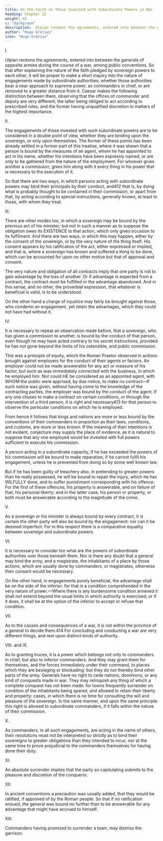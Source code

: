 ```yaml
---
title: On the Faith on Those Invested with Subordinate Powers in War
heading: Chapter 22
weight: 42
c: "darkgreen"
description:  Ulpian reckons the agreements, entered into between the generals of opposite armies during the course of a war, among public conventions
author: "Hugo Grotius"
icon: "Hugo Grotius"
---
```



<!-- Commanders—Extent of their engagements in binding the sovereign—Exceeding their commission—The opposite party bound by such engagements—Power of commanders in war, or of magistrates with respect to those under their authority—Generals cannot make peace, but may conclude a truce—Extent of their authority in granting protection to persons and property—Such engagements to be strictly interpreted—Interpretation of capitulations accepted by generals—Precautions necessary till the pleasure of the sovereign be known—Promise to surrender a town. -->

I. 

Ulpian reckons the agreements, entered into between the generals of opposite armies during the course of a war, among public conventions. So that after explaining the nature of the faith pledged by sovereign powers to each other, it will be proper to make a short inquiry into the nature of engagements made by subordinate authorities; whether those authorities bear a near approach to supreme power, as commanders in chief, or are removed to a greater distance from it. Caesar makes the following distinction between them, observing that the offices of commander and deputy are very different; the latter being obliged to act according to prescribed rules, and the former having unqualified discretion in matters of the highest importance.

II. 

The engagements of those invested with such subordinate powers are to be considered in a double point of view, whether they are binding upon the sovereign, or only upon themselves. The former of these points has been already settled in a former part of this treatise, where it was shewn that a person is bound by the measures of an agent, whom he has appointed to act in his name, whether his intentions have been expressly named, or are only to be gathered from the nature of the employment. For whoever gives another a commission, gives him along with it every thing in his power that is necessary to the execution of it. 

So that there are two ways, in which persons acting with subordinate powers may bind their principals by their conduct, and412 that is, by doing what is probably thought to be contained in their commission, or apart from that, by acting according to special instructions, generally known, at least to those, with whom they treat.

III. 

There are other modes too, in which a sovereign may be bound by the previous act of his minister; but not in such a manner as to suppose the obligation owes its EXISTENCE to that action, which only gives occasion to its fulfilment. And there are two ways, in which this may happen, either by the consent of the sovereign, or by the very nature of the thing itself. His consent appears by his ratification of the act, either expressed or implied, and that is, where a sovereign has known and suffered a thing to be done, which can be accounted for upon no other motive but that of approval and consent.

The very nature and obligation of all contracts imply that one party is not to gain advantage by the loss of another. Or if advantage is expected from a contract, the contract must be fulfilled or the advantage abandoned. And in this sense, and no other, the proverbial expression, that whatever is beneficial is valid, is to be understood.

On the other hand a charge of injustice may fairly be brought against those, who condemn an engagement, yet retain the advantages, which they could not have had without it.

IV. 

It is necessary to repeat an observation made before, that a sovereign, who has given a commission to another, is bound by the conduct of that person, even though he may have acted contrary to his secret instructions, provided he has not gone beyond the limits of his ostensible, and public commission.

This was a principle of equity, which the Roman Praetor observed in actions brought against employers for the conduct of their agents or factors. An employer could not be made answerable for any act or measure of his factor, but such as was immediately connected with the business, in which he employed him. Nor could HE be considered as an appointed agent, with WHOM the public were apprised, by due notice, to make no contract—If such notice was given, without having come to the knowledge of the contracting parties, the employer was bound by the conduct of the agent. If any one chuses to make a contract on certain conditions, or through the intervention of a third person, it is right and necessary413 for that person to observe the particular conditions on which he is employed.

From hence it follows that kings and nations are more or less bound by the conventions of their commanders in proportion as their laws, conditions, and customs, are more or less known. If the meaning of their intentions is not evident, conjecture may supply the place of evidence, as it is natural to suppose that any one employed would be invested with full powers sufficient to execute his commission.

A person acting in a subordinate capacity, if he has exceeded the powers of his commission will be bound to make reparation, if he cannot fulfil his engagement, unless he is prevented from doing so by some well known law.

But if he has been guilty of treachery also, in pretending to greater powers than he really possessed, he will be bound to repair the injury, which he has WILFULLY done, and to suffer punishment corresponding with his offence. For the first of these offences, his property is answerable, and on failure of that, his personal liberty: and in the latter case, his person or property, or both must be answerable according to the magnitude of the crime.

V. 

As a sovereign or his minister is always bound by every contract, it is certain the other party will also be bound by the engagement: nor can it be deemed imperfect. For in this respect there is a comparative equality between sovereign and subordinate powers.

VI. 

It is necessary to consider too what are the powers of subordinate authorities over those beneath them. Nor is there any doubt that a general may bind the army, and a magistrate, the inhabitants of a place by those actions, which are usually done by commanders, or magistrates, otherwise their consent would be necessary.

On the other hand, in engagements purely beneficial, the advantage shall be on the side of the inferior: for that is a condition comprehended in the very nature of power.—Where there is any burdensome condition annexed it shall not extend beyond the usual limits in which authority is exercised; or if it does, it shall be at the option of the inferior to accept or refuse that condition.

VII. 

As to the causes and consequences of a war, it is not within the province of a general to decide them.414 For concluding and conducting a war are very different things, and rest upon distinct kinds of authority.

VIII. and IX. 

As to granting truces, it is a power which belongs not only to commanders in chief, but also to inferior commanders. And they may grant them for themselves, and the forces immediately under their command, to places which they are besieging or blockading: but they do not thereby bind other parts of the army. Generals have no right to cede nations, dominions, or any kind of conquests made in war. They may relinquish any thing of which a complete conquest has not been made: for towns frequently surrender on condition of the inhabitants being spared, and allowed to retain their liberty and property: cases, in which there is no time for consulting the will and pleasure of the sovereign. In the same manner, and upon the same principle this right is allowed to subordinate commanders, if it falls within the nature of their commission.

X.

As commanders, in all such engagements, are acting in the name of others, their resolutions must not be interpreted so strictly as to bind their sovereigns to greater obligations than they intended to incur, nor at the same time to prove prejudicial to the commanders themselves for having done their duty.

XI. 

An absolute surrender implies that the party so capitulating submits to the pleasure and discretion of the conqueror.

XII. 

In ancient conventions a precaution was usually added, that they would be ratified, if approved of by the Roman people. So that if no ratification ensued, the general was bound no further than to be answerable for any advantage that might have accrued to himself.

XIII. 

Commanders having promised to surrender a town, may dismiss the garrison.


